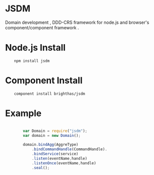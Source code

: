 
JSDM
====
Domain development , DDD-CRS framework for node.js and  browser's component/component  framework .

Node.js  Install 
===========
        
		npm install jsdm

Component  Install 
==============
        
		component install brighthas/jsdm
        
Example
======

```javascript

        var Domain = require("jsdm");
        var domain = new Domain();
        
        domain.bindAgg(AggreType)
            .bindCommandHandle(CommandHandle).
            .bindService(service)
            .listen(eventName,handle)
            .listenOnce(eventName,handle)
            .seal();

```


